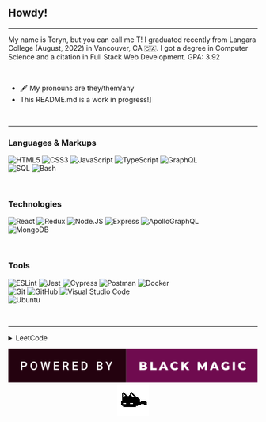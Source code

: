 ## Howdy!

<hr/>

My name is Teryn, but you can call me T! I graduated recently from Langara College (August, 2022) in Vancouver, CA 🇨🇦.
I got a degree in Computer Science and a citation in Full Stack Web Development. GPA: 3.92

<br/>

- 🖋️ My pronouns are they/them/any
- This README.md is a work in progress!]

<br/>

<hr/>

### Languages & Markups

![HTML5](https://img.shields.io/badge/HTML5-informational?style=for-the-badge&logo=html5&color=151515)
![CSS3](https://img.shields.io/badge/css3-informational?style=for-the-badge&logo=css3&color=151515)
![JavaScript](https://img.shields.io/badge/JavaScript-informational?style=for-the-badge&logo=javascript&color=151515)
![TypeScript](https://img.shields.io/badge/TypeScript-informational?style=for-the-badge&logo=typescript&color=151515)
![GraphQL](https://img.shields.io/badge/graphql-informational?style=for-the-badge&logo=graphql&color=151515)
<br/>
![SQL](https://img.shields.io/badge/sql-informational?style=for-the-badge&logo=mysql&color=151515)
![Bash](https://img.shields.io/badge/bash-informational?style=for-the-badge&logo=gnu-bash&color=151515)

<br/>

### Technologies

![React](https://img.shields.io/badge/react-informational?style=for-the-badge&logo=react&color=151515)
![Redux](https://img.shields.io/badge/redux-informational?style=for-the-badge&logo=redux&color=151515)
![Node.JS](https://img.shields.io/badge/node.js-informational?style=for-the-badge&logo=node.js&color=151515)
![Express](https://img.shields.io/badge/express-informational?style=for-the-badge&logo=express&color=151515)
![ApolloGraphQL](https://img.shields.io/badge/apollographql-informational?style=for-the-badge&logo=apollographql&color=151515)
<br/>
![MongoDB](https://img.shields.io/badge/mongodb-informational?style=for-the-badge&logo=mongodb&color=151515)

<br/>

### Tools

![ESLint](https://img.shields.io/badge/eslint-informational?style=for-the-badge&logo=eslint&color=151515)
![Jest](https://img.shields.io/badge/jest-informational?style=for-the-badge&logo=jest&color=151515)
![Cypress](https://img.shields.io/badge/cypress-informational?style=for-the-badge&logo=cypress&color=151515)
![Postman](https://img.shields.io/badge/postman-informational?style=for-the-badge&logo=postman&color=151515)
![Docker](https://img.shields.io/badge/docker-informational?style=for-the-badge&logo=docker&color=151515)
<br/>
![Git](https://img.shields.io/badge/git-informational?style=for-the-badge&logo=git&color=151515)
![GitHub](https://img.shields.io/badge/github-informational?style=for-the-badge&logo=github&color=151515)
![Visual Studio Code](https://img.shields.io/badge/VisualStudio_Code-informational?style=for-the-badge&logo=visual-studio-code&color=151515)
<br/>
![Ubuntu](https://img.shields.io/badge/ubuntu-informational?style=for-the-badge&logo=ubuntu&color=151515)

<br/>

<hr/>

<details>
  <summary>LeetCode</summary>
 
  [![](https://leetcard.jacoblin.cool/dev0T?ext=heatmap)](https://leetcode.com/dev0T/)
</details>

<p align="center">
  <img src="./assets/blackmagic.svg">
  <br/>
  <img src="./assets/mewo.gif">
</p>

<!-- Credits

Icons:
https://github.com/Ileriayo/markdown-badges

 -->
